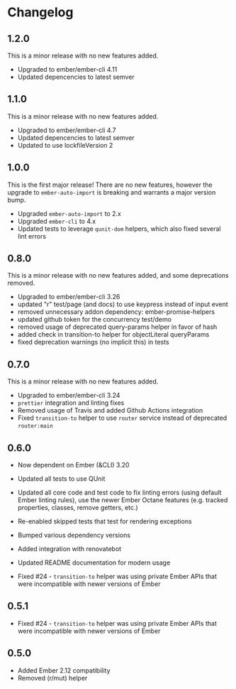 # Changelog

## 1.2.0

This is a minor release with no new features added.

- Upgraded to ember/ember-cli 4.11
- Updated depencencies to latest semver

## 1.1.0

This is a minor release with no new features added.

- Upgraded to ember/ember-cli 4.7
- Updated depencencies to latest semver
- Updated to use lockfileVersion 2

## 1.0.0

This is the first major release! There are no new features, however the upgrade to
`ember-auto-import` is breaking and warrants a major version bump.

- Upgraded `ember-auto-import` to 2.x
- Upgraded `ember-cli` to 4.x
- Updated tests to leverage `qunit-dom` helpers, which also fixed several lint errors

## 0.8.0

This is a minor release with no new features added, and some deprecations removed.

- Upgraded to ember/ember-cli 3.26
- updated "r" test/page (and docs) to use keypress instead of input event
- removed unnecessary addon dependency: ember-promise-helpers
- updated github token for the concurrency test/demo
- removed usage of deprecated query-params helper in favor of hash
- added check in transition-to helper for objectLiteral queryParams
- fixed deprecation warnings (no implicit this) in tests

## 0.7.0

This is a minor release with no new features added.

- Upgraded to ember/ember-cli 3.24
- `prettier` integration and linting fixes
- Removed usage of Travis and added Github Actions integration
- Fixed `transition-to` helper to use `router` service instead of deprecated `router:main`

## 0.6.0

- Now dependent on Ember (&CLI) 3.20
- Updated all tests to use QUnit
- Updated all core code and test code to fix linting errors (using default Ember linting rules), use the newer Ember Octane features (e.g. tracked properties, classes, remove getters, etc.)
- Re-enabled skipped tests that test for rendering exceptions
- Bumped various dependency versions
- Added integration with renovatebot
- Updated README documentation for modern usage

- Fixed #24 - `transition-to` helper was using private Ember APIs that were incompatible with newer versions of Ember

## 0.5.1

- Fixed #24 - `transition-to` helper was using private Ember APIs that were incompatible with newer versions of Ember

## 0.5.0

- Added Ember 2.12 compatibility
- Removed (r/mut) helper

